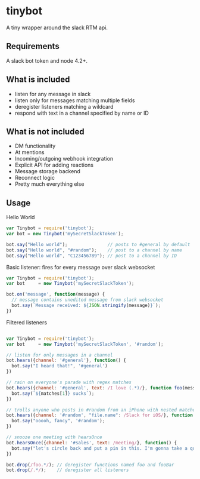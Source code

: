 # tinybot

A tiny wrapper around the slack RTM api.

## Requirements

A slack bot token and node 4.2+.

## What is included

* listen for any message in slack
* listen only for messages matching multiple fields
* deregister listeners matching a wildcard
* respond with text in a channel specified by name or ID

## What is not included

* DM functionality
* At mentions
* Incoming/outgoing webhook integration
* Explicit API for adding reactions
* Message storage backend
* Reconnect logic
* Pretty much everything else

## Usage

Hello World

```js
var Tinybot = require('tinybot');
var bot = new Tinybot('mySecretSlackToken');

bot.say("Hello world");               // posts to #general by default
bot.say("Hello world", "#random");    // post to a channel by name
bot.say("Hello world", "C123456789"); // post to a channel by ID
```

Basic listener: fires for every message over slack websocket

```js
var Tinybot = require('tinybot');
var bot     = new Tinybot('mySecretSlackToken');

bot.on('message', function(message) {
  // message contains unedited message from slack websocket
  bot.say(`Message received: ${JSON.stringify(message)}`);
})
```

Filtered listeners

```js

var Tinybot = require('tinybot');
var bot     = new Tinybot('mySecretSlackToken', '#random');

// listen for only messages in a channel
bot.hears({channel: '#general'}, function() {
  bot.say("I heard that!", '#general')
})

// rain on everyone's parade with regex matches
bot.hears({channel: '#general', text: /I love (.*)/}, function foo(message, matches) {
  bot.say(`${matches[1]} sucks`);
})

// trolls anyone who posts in #random from an iPhone with nested matchers
bot.hears({channel: '#random', "file.name": /Slack for iOS/}, function fooBar(message) {
  bot.say("ooooh, fancy", '#random');
})

// snooze one meeting with hearsOnce
bot.hearsOnce({channel: '#sales', text: /meeting/}, function() {
  bot.say("let's circle back and put a pin in this. I'm gonna take a quick 5", '#sales');
})

bot.drop(/foo.*/); // deregister functions named foo and fooBar
bot.drop(/.*/);    // deregister all listeners
```

